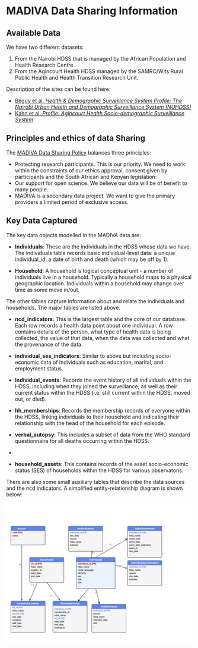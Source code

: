 # MADIVA Data Sharing Information


## Available Data

We have two different datasets:
1. From the Nairobi HDSS that is managed by the African Population and Health Research Centre.
2. From the Agincourt Health HDSS managed by the SAMRC/Wits Rural Public Health and Health Transition Research Unit.

Description of the sites can be found here:
- [Beguy et al. _Health & Demographic Surveillance System Profile: The Nairobi Urban Health and Demographic Surveillance System (NUHDSS)_](https://academic.oup.com/ije/article-abstract/44/2/462/752904)
- [Kahn et al. _Profile: Agincourt Health Socio-demographic Surveillance System_](https://academic.oup.com/ije/article/41/4/988/690287)

## Principles and ethics of data Sharing

The [MADIVA Data Sharing Policy](docs/madiva_data_sharing_301.pdf) balances three principles:
- Protecting research participants. This is our priority. We need to work within the constraints of our ethics approval, consent given by participants and the South African and Kenyan legislation:
- Our support for open science. We believe our data will be of benefit to many people.
- MADIVA is a secondary data project. We want to give the primary providers a limited period of exclusive access.


## Key Data Captured

The key data objects modelled in the MADIVA data are:

- **Individuals**: These are the individuals in the HDSS whose data we have. The individuals table records basic individual-level data: a unique individual_id, a date of birth and death (which may be off by 1).

- **Household**: A household is logical conceptual unit - a number of individuals live in a household. Typically a household maps to a physical geographic location. Individuals within a household may change over time as some move in/out.

The other tables capture information about and relate the individuals and households. The major tables are listed above.


- **ncd_indicators**: This is the largest table and the core of our database. Each row records a health data point about one individual. A row contains details of the person, what type of health data is being collected, the value of that data, when the data was collected and what the provenance of the data.

- **individual_ses_indicators**: Similar to above but including socio-economic data of individuals such as education, marital, and employment status.

- **individual_events**: Records the event history of all individuals within the HDSS, including when they joined the surveillance, as well as their current status within the HDSS (i.e. still current within the HDSS, moved out, or died).
  
- **hh_memberships**: Records the membership records of everyone within the HDSS, linking individuals to their household and indicating their relationship with the head of the household for each episode.

- **verbal_autopsy**: This includes a subset of data from the WHO standard questionnaire for all deaths occurring within the HDSS.
- 
- **household_assets**: This contains records of the asset socio-economic status (SES) of households within the HDSS for various observatons.

There are also some small auxiliary tables that describe the data sources and the ncd indicators. A simplified entity-relationship diagram is shown below:

![MADIVA ER](docs/ER.jpg)





